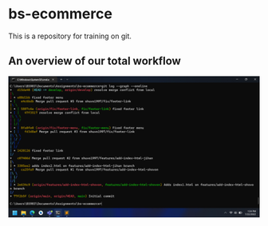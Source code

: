 # bs-ecommerce
This is a repository for training on git.

## An overview of our total workflow 

![workflow](workflow.png)